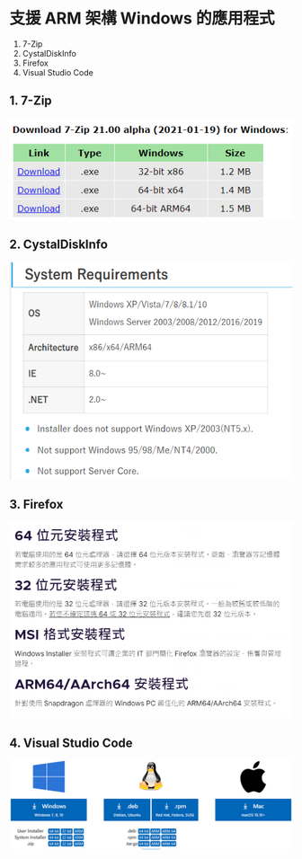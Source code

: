 # 支援 ARM 架構 Windows 的應用程式

1. 7-Zip
2. CystalDiskInfo
3. Firefox
4. Visual Studio Code

## 1. 7-Zip

![](<../.gitbook/assets/image (5).png>)

## 2. CystalDiskInfo

![](<../.gitbook/assets/image (6).png>)

## 3. Firefox

![](<../.gitbook/assets/image (7).png>)

## 4. Visual Studio Code&#x20;

![](<../.gitbook/assets/image (8).png>)
